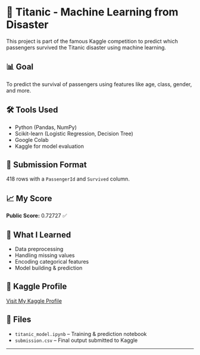# 🚢 Titanic - Machine Learning from Disaster

This project is part of the famous Kaggle competition to predict which passengers survived the Titanic disaster using machine learning.

## 📊 Goal
To predict the survival of passengers using features like age, class, gender, and more.

## 🛠️ Tools Used
- Python (Pandas, NumPy)
- Scikit-learn (Logistic Regression, Decision Tree)
- Google Colab
- Kaggle for model evaluation

## 📁 Submission Format
418 rows with a `PassengerId` and `Survived` column.

## 📈 My Score
**Public Score:** 0.72727 ✅

## 🧠 What I Learned
- Data preprocessing
- Handling missing values
- Encoding categorical features
- Model building & prediction

## 📌 Kaggle Profile
[Visit My Kaggle Profile]([https://www.kaggle.com/](https://www.kaggle.com/aishuhsu123)) 

## 📎 Files
- `titanic_model.ipynb` – Training & prediction notebook
- `submission.csv` – Final output submitted to Kaggle

---

